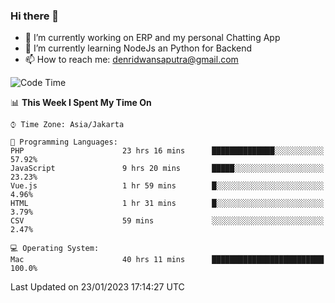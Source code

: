 ### Hi there 👋

- 🔭 I’m currently working on ERP and my personal Chatting App
- 🌱 I’m currently learning NodeJs an Python for Backend
- 📫 How to reach me: denridwansaputra@gmail.com


<!--START_SECTION:waka-->
![Code Time](http://img.shields.io/badge/Code%20Time-2%2C546%20hrs%2022%20mins-blue)

📊 **This Week I Spent My Time On** 

```text
⌚︎ Time Zone: Asia/Jakarta

💬 Programming Languages: 
PHP                      23 hrs 16 mins      ██████████████░░░░░░░░░░░   57.92% 
JavaScript               9 hrs 20 mins       █████░░░░░░░░░░░░░░░░░░░░   23.23% 
Vue.js                   1 hr 59 mins        █░░░░░░░░░░░░░░░░░░░░░░░░   4.96% 
HTML                     1 hr 31 mins        █░░░░░░░░░░░░░░░░░░░░░░░░   3.79% 
CSV                      59 mins             ░░░░░░░░░░░░░░░░░░░░░░░░░   2.47%

💻 Operating System: 
Mac                      40 hrs 11 mins      █████████████████████████   100.0%

```


 Last Updated on 23/01/2023 17:14:27 UTC
<!--END_SECTION:waka-->
